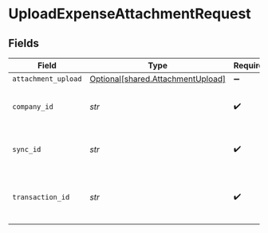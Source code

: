 # UploadExpenseAttachmentRequest


## Fields

| Field                                                                        | Type                                                                         | Required                                                                     | Description                                                                  | Example                                                                      |
| ---------------------------------------------------------------------------- | ---------------------------------------------------------------------------- | ---------------------------------------------------------------------------- | ---------------------------------------------------------------------------- | ---------------------------------------------------------------------------- |
| `attachment_upload`                                                          | [Optional[shared.AttachmentUpload]](../../models/shared/attachmentupload.md) | :heavy_minus_sign:                                                           | N/A                                                                          |                                                                              |
| `company_id`                                                                 | *str*                                                                        | :heavy_check_mark:                                                           | Unique identifier for a company.                                             | 8a210b68-6988-11ed-a1eb-0242ac120002                                         |
| `sync_id`                                                                    | *str*                                                                        | :heavy_check_mark:                                                           | Unique identifier for a sync.                                                | 6fb40d5e-b13e-11ed-afa1-0242ac120002                                         |
| `transaction_id`                                                             | *str*                                                                        | :heavy_check_mark:                                                           | The unique identifier for your SMB's transaction.                            | 336694d8-2dca-4cb5-a28d-3ccb83e55eee                                         |